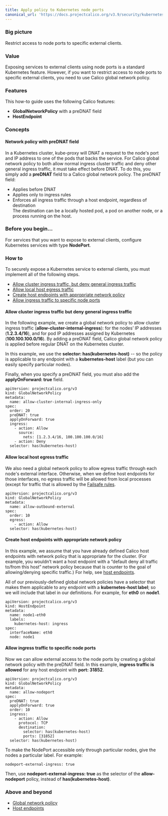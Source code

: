```yaml
---
title: Apply policy to Kubernetes node ports
canonical_url: 'https://docs.projectcalico.org/v3.9/security/kubernetes-node-ports'
---
```


### Big picture

Restrict access to node ports to specific external clients.

### Value

Exposing services to external clients using node ports is a standard Kubernetes feature. However, if you want to restrict access to node ports to specific external clients, you need to use Calico global network policy.

### Features

This how-to guide uses the following Calico features:
- **GlobalNetworkPolicy** with a preDNAT field
- **HostEndpoint**

### Concepts

#### Network policy with preDNAT field 

In a Kubernetes cluster, kube-proxy will DNAT a request to the node's port and IP address to one of the pods that backs the service. For Calico global network policy to both allow normal ingress cluster traffic and deny other general ingress traffic, it must take effect before DNAT. To do this, you simply add a **preDNAT** field to a Calico global network policy. The preDNAT field:

- Applies before DNAT
- Applies only to ingress rules
- Enforces all ingress traffic through a host endpoint, regardless of destination  
  The destination can be a locally hosted pod, a pod on another node, or a process running on the host. 

### Before you begin...

For services that you want to expose to external clients, configure Kubernetes services with type **NodePort**. 

### How to

To securely expose a Kubernetes service to external clients, you must implement all of the following steps. 

- [Allow cluster ingress traffic, but deny general ingress traffic](#allow-cluster-ingress-traffic-but-deny-general-ingress-traffic)
- [Allow local host egress traffic](#allow-local-host-egress-traffic)
- [Create host endpoints with appropriate network policy](#create-host-endpoints-with-appropriate-network-policy)
- [Allow ingress traffic to specific node ports](#allow-ingress-traffic-to-specific-node-ports)

#### Allow cluster ingress traffic but deny general ingress traffic

In the following example, we create a global network policy to allow cluster ingress traffic (**allow-cluster-internal-ingress**): for the nodes’ IP addresses (**1.2.3.4/16**), and for pod IP addresses assigned by Kubernetes (**100.100.100.0/16**). By adding a preDNAT field, Calico global network policy is applied before regular DNAT on the Kubernetes cluster. 

In this example, we use the **selector: has(kubernetes-host)** -- so the policy is applicable to any endpoint with a **kubernetes-host** label (but you can easily specify particular nodes). 

Finally, when you specify a preDNAT field, you must also add the **applyOnForward: true** field.

```
apiVersion: projectcalico.org/v3
kind: GlobalNetworkPolicy
metadata:
  name: allow-cluster-internal-ingress-only
spec:
  order: 20
  preDNAT: true
  applyOnForward: true
  ingress:
    - action: Allow
      source:
        nets: [1.2.3.4/16, 100.100.100.0/16]
    - action: Deny
  selector: has(kubernetes-host)
```

#### Allow local host egress traffic   

We also need a global network policy to allow egress traffic through each node's external interface. Otherwise, when we define host endpoints for those interfaces, no egress traffic will be allowed from local processes (except for traffic that is allowed by the [Failsafe rules]({{site.baseurl}}/{{page.version}}/reference/host-endpoints/failsafe).

```
apiVersion: projectcalico.org/v3
kind: GlobalNetworkPolicy
metadata:
  name: allow-outbound-external
spec:
  order: 10
  egress:
    - action: Allow
  selector: has(kubernetes-host)
```

#### Create host endpoints with appropriate network policy

In this example, we assume that you have already defined Calico host endpoints with network policy that is appropriate for the cluster. (For example, you wouldn’t want a host endpoint with a “default deny all traffic to/from this host” network policy because that is counter to the goal of allowing/denying specific traffic.) For help, see [host endpoints]({{site.baseurl}}/{{page.version}}/reference/resources/hostendpoint).

All of our previously-defined global network policies have a selector that makes them applicable to any endpoint with a **kubernetes-host label**; so we will include that label in our definitions. For example, for **eth0** on **node1**.

```
apiVersion: projectcalico.org/v3
kind: HostEndpoint
metadata:
  name: node1-eth0
  labels:
    kubernetes-host: ingress
spec:
  interfaceName: eth0
  node: node1
```

#### Allow ingress traffic to specific node ports

Now we can allow external access to the node ports by creating a global network policy with the preDNAT field. In this example, **ingress traffic is allowed** for any host endpoint with **port: 31852**.

```
apiVersion: projectcalico.org/v3
kind: GlobalNetworkPolicy
metadata:
  name: allow-nodeport
spec:
  preDNAT: true
  applyOnForward: true
  order: 10
  ingress:
    - action: Allow
      protocol: TCP
      destination:
        selector: has(kubernetes-host)
        ports: [31852]
  selector: has(kubernetes-host)
  ```

To make the NodePort accessible only through particular nodes, give the nodes a particular label. For example:

```
nodeport-external-ingress: true
```

Then, use **nodeport-external-ingress: true** as the selector of the **allow-nodeport** policy, instead of **has(kubernetes-host)**.


### Above and beyond

- [Global network policy]({{site.baseurl}}/{{page.version}}/reference/resources/globalnetworkpolicy) 
- [Host endpoints]({{site.baseurl}}/{{page.version}}/reference/resources/hostendpoint)
